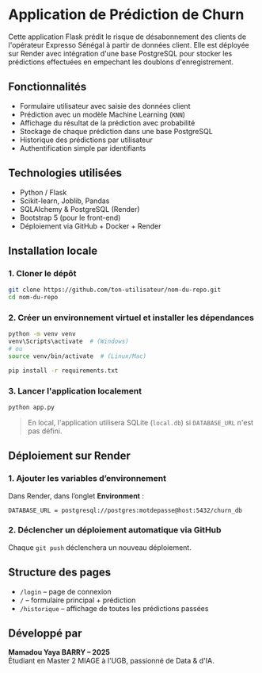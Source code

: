 
# Application de Prédiction de Churn
Cette application Flask prédit le risque de désabonnement des clients de l'opérateur Expresso Sénégal à partir de données client. Elle est déployée sur Render avec intégration d'une base PostgreSQL pour stocker les prédictions effectuées en empechant les doublons d'enregistrement.


## Fonctionnalités
- Formulaire utilisateur avec saisie des données client 
- Prédiction avec un modèle Machine Learning (`KNN`) 
- Affichage du résultat de la prédiction avec probabilité
- Stockage de chaque prédiction dans une base PostgreSQL 
- Historique des prédictions par utilisateur 
- Authentification simple par identifiants 


## Technologies utilisées
- Python / Flask
- Scikit-learn, Joblib, Pandas
- SQLAlchemy & PostgreSQL (Render)
- Bootstrap 5 (pour le front-end)
- Déploiement via GitHub + Docker + Render


## Installation locale

### 1. Cloner le dépôt
```bash
git clone https://github.com/ton-utilisateur/nom-du-repo.git
cd nom-du-repo
```

### 2. Créer un environnement virtuel et installer les dépendances
```bash
python -m venv venv
venv\Scripts\activate  # (Windows)
# ou
source venv/bin/activate  # (Linux/Mac)

pip install -r requirements.txt
```

### 3. Lancer l'application localement
```bash
python app.py
```

> En local, l'application utilisera SQLite (`local.db`) si `DATABASE_URL` n'est pas défini.


## Déploiement sur Render

### 1. Ajouter les variables d’environnement
Dans Render, dans l’onglet **Environment** :
```
DATABASE_URL = postgresql://postgres:motdepasse@host:5432/churn_db
```

### 2. Déclencher un déploiement automatique via GitHub
Chaque `git push` déclenchera un nouveau déploiement.


## Structure des pages
- `/login` – page de connexion
- `/` – formulaire principal + prédiction
- `/historique` – affichage de toutes les prédictions passées


## Développé par
**Mamadou Yaya BARRY – 2025**  
Étudiant en Master 2 MIAGE à l'UGB, passionné de Data & d'IA.
